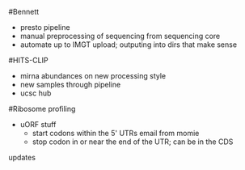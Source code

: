 #Bennett
+ presto pipeline
+ manual preprocessing of sequencing from sequencing core
+ automate up to IMGT upload; outputing into dirs that make sense

#HITS-CLIP
+ mirna abundances on new processing style
+ new samples through pipeline
+ ucsc hub

#Ribosome profiling
+ uORF stuff
	+ start codons within the 5' UTRs email from momie
	+ stop codon in or near the end of the UTR; can be in the CDS

updates